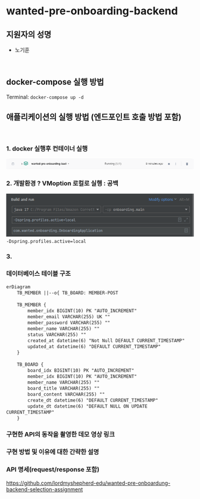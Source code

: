 # wanted-pre-onboarding-backend

## 지원자의 성명
- 노기훈
<br/>

## docker-compose 실행 방법
Terminal<wanted-pre-onboarding-backend>: 
    `docker-compose up -d`

## 애플리케이션의 실행 방법 (엔드포인트 호출 방법 포함)
<br/>

### 1. docker 실행후 컨테이너 실행
![img.png](img.png)
<br/>

### 2. 개발환경 ?  VMoption 로컬로 실행 : 공백
![img_1.png](img_1.png)
`-Dspring.profiles.active=local`

### 3. 

### 데이터베이스 테이블 구조
```mermaid
erDiagram
    TB_MEMBER ||--o{ TB_BOARD: MEMBER-POST

    TB_MEMBER {
        member_idx BIGINT(10) PK "AUTO_INCREMENT"
        member_email VARCHAR(255) UK ""
        member_password VARCHAR(255) ""
        member_name VARCHAR(255) ""
        status VARCHAR(255) ""
        created_at datetime(6) "Not Null DEFAULT CURRENT_TIMESTAMP"
        updated_at datetime(6) "DEFAULT CURRENT_TIMESTAMP"
    }

    TB_BOARD {
        board_idx BIGINT(10) PK "AUTO_INCREMENT"
        member_idx BIGINT(10) PK "AUTO_INCREMENT"
        member_name VARCHAR(255) ""
        board_title VARCHAR(255) ""
        board_content VARCHAR(255) ""
        create_dt datetime(6) "DEFAULT CURRENT_TIMESTAMP"
        update_dt datetime(6) "DEFAULT NULL ON UPDATE CURRENT_TIMESTAMP"
    }
```

### 구현한 API의 동작을 촬영한 데모 영상 링크

### 구현 방법 및 이유에 대한 간략한 설명

### API 명세(request/response 포함)


https://github.com/lordmyshepherd-edu/wanted-pre-onboardung-backend-selection-assignment